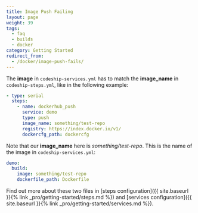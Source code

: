 ```yaml
---
title: Image Push Failing
layout: page
weight: 39
tags:
  - faq
  - builds
  - docker
category: Getting Started
redirect_from:
  - /docker/image-push-fails/
---
```


The **image** in `codeship-services.yml` has to match the **image_name** in `codeship-steps.yml`, like in the following example:

```yaml
- type: serial
  steps:
    - name: dockerhub_push
      service: demo
      type: push
      image_name: something/test-repo
      registry: https://index.docker.io/v1/
      dockercfg_path: dockercfg
```

Note that our **image_name** here is *something/test-repo*. This is the name of the image in `codeship-services.yml`:

```yaml
demo:
  build:
    image: something/test-repo
    dockerfile_path: Dockerfile
```

Find out more about these two files in [steps configuration]({{ site.baseurl }}{% link _pro/getting-started/steps.md %}) and [services configuration]({{ site.baseurl }}{% link _pro/getting-started/services.md %}).
